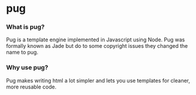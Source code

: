 # pug

### What is pug?

Pug is a template engine implemented in Javascript using Node. Pug was formally known
as Jade but do to some copyright issues they changed the name to pug.

### Why use pug?

Pug makes writing html a lot simpler and lets you use templates for cleaner, more
reusable code.
